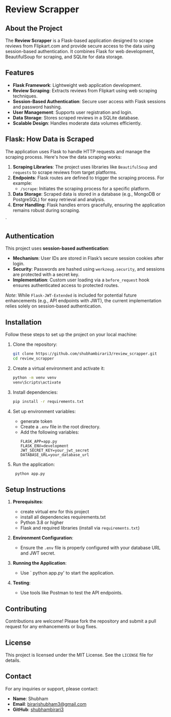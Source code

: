 # Review Scrapper 

## About the Project

The **Review Scrapper** is a Flask-based application designed to scrape reviews from Flipkart.com and provide secure access to the data using session-based authentication. It combines Flask for web development, BeautifulSoup for scraping, and SQLite for data storage.

## Features

- **Flask Framework**: Lightweight web application development.
- **Review Scraping**: Extracts reviews from Flipkart using web scraping techniques.
- **Session-Based Authentication**: Secure user access with Flask sessions and password hashing.
- **User Management**: Supports user registration and login.
- **Data Storage**: Stores scraped reviews in a SQLite database.
- **Scalable Design**: Handles moderate data volumes efficiently.

## Flask: How Data is Scraped

The application uses Flask to handle HTTP requests and manage the scraping process. Here's how the data scraping works:

1. **Scraping Libraries**: The project uses libraries like `BeautifulSoup` and `requests` to scrape reviews from target platforms.
2. **Endpoints**: Flask routes are defined to trigger the scraping process. For example:
   - `/scrape`: Initiates the scraping process for a specific platform.
3. **Data Storage**: Scraped data is stored in a database (e.g., MongoDB or PostgreSQL) for easy retrieval and analysis.
4. **Error Handling**: Flask handles errors gracefully, ensuring the application remains robust during scraping.

`

## Authentication

This project uses **session-based authentication**:
- **Mechanism**: User IDs are stored in Flask’s secure session cookies after login.
- **Security**: Passwords are hashed using `werkzeug.security`, and sessions are protected with a secret key.
- **Implementation**: Custom user loading via a `before_request` hook ensures authenticated access to protected routes.

*Note*: While `Flask-JWT-Extended` is included for potential future enhancements (e.g., API endpoints with JWT), the current implementation relies solely on session-based authentication.



## Installation

Follow these steps to set up the project on your local machine:

1. Clone the repository:
   ```bash
   git clone https://github.com/shubhambirari3/review_scrapper.git
   cd review_scrapper
   ```

2. Create a virtual environment and activate it:
   ```bash
   python -m venv venv
   venv\Scripts\activate
   ```

3. Install dependencies:
   ```bash
   pip install -r requirements.txt
   ```

4. Set up environment variables:
   - generate token 
   - Create a `.env` file in the root directory.
   - Add the following variables:
     ```
     FLASK_APP=app.py
     FLASK_ENV=development
     JWT_SECRET_KEY=your_jwt_secret
     DATABASE_URL=your_database_url
     ```

5. Run the application:
   ```bash
    python app.py
   ```

## Setup Instructions

1. **Prerequisites**:
   - create virtual env for this project 
   - install all dependencies requirements.txt
   - Python 3.8 or higher
   - Flask and required libraries (install via `requirements.txt`)
   

2. **Environment Configuration**:
   - Ensure the `.env` file is properly configured with your database URL and JWT secret.

3. **Running the Application**:
   - Use ` python app.py' to start the application.

4. **Testing**:
   - Use tools like Postman to test the API endpoints.

## Contributing

Contributions are welcome! Please fork the repository and submit a pull request for any enhancements or bug fixes.

## License

This project is licensed under the MIT License. See the `LICENSE` file for details.

## Contact

For any inquiries or support, please contact:
- **Name**: Shubham 
- **Email**: birarishubham3@gmail.com
- **GitHub**: [shubhambirari3](https://github.com/shubhambirari3)
